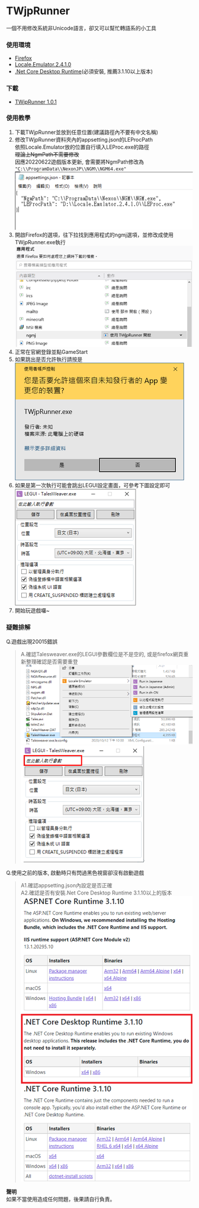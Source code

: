 # TWjpRunner
一個不用修改系統非Unicode語言，卻又可以幫忙轉語系的小工具

### **使用環境**
* [Firefox](https://www.mozilla.org/zh-TW/firefox/new/)
* [Locale.Emulator.2.4.1.0](https://xupefei.github.io/Locale-Emulator/)
* [.Net Core Desktop Runtime](https://dotnet.microsoft.com/download/dotnet-core/3.1)(必須安裝, 推薦3.1.10以上版本)

### **下載**
* [TWjpRunner 1.0.1](https://github.com/hawiliu/TWjpRunner/blob/master/Upload/TWjpRunner.zip?raw=true)

### **使用教學**
1. 下載TWjpRunner並放到任意位置(建議路徑內不要有中文名稱)
2. 修改TWjpRunner資料夾內的appsetting.json的LEProcPath  
依照Locale.Emulator放的位置自行填入LEProc.exe的路徑  
~~理論上NgmPath不需要修改~~  
因應20220622遊戲版本更新, 會需要將NgmPath修改為  
    `"C:\\ProgramData\\NexonJP\\NGM\\NGM64.exe"`
![image](https://raw.githubusercontent.com/hawiliu/TWjpRunner/master/Upload/Image/appsetting.PNG)
3. 開啟Firefox的選項，往下拉找到應用程式的ngmj選項，並修改成使用TWjpRunner.exe執行  
![image](https://raw.githubusercontent.com/hawiliu/TWjpRunner/master/Upload/Image/ngmj.PNG)
4. 正常在官網登錄並點GameStart
5. 如果跳出是否允許執行請按是  
![image](https://raw.githubusercontent.com/hawiliu/TWjpRunner/master/Upload/Image/Yes.PNG)
6. 如果是第一次執行可能會跳出LEGUI設定畫面，可參考下圖設定即可  
![image](https://raw.githubusercontent.com/hawiliu/TWjpRunner/master/Upload/Image/LEGUI.PNG)
7. 開始玩遊戲囉~

### **疑難排解**
Q.遊戲出現20015錯誤
>A.確認Talesweaver.exe的LEGUI參數欄位是不是空的, 或是firefox網頁重新整理確認是否需要重登
>![image](https://raw.githubusercontent.com/hawiliu/TWjpRunner/master/Upload/Image/Setting.png)
>![image](https://raw.githubusercontent.com/hawiliu/TWjpRunner/master/Upload/Image/Check.png)

Q.使用之前的版本, 啟動時只有閃過黑色視窗卻沒有啟動遊戲
>A1.確認appsetting.json內設定是否正確  
>A2.確認是否有安裝.Net Core Desktop Runtime 3.1.10以上的版本
>![image](https://raw.githubusercontent.com/hawiliu/TWjpRunner/master/Upload/Image/aspnetcore.PNG)

**聲明**  
如果不當使用造成任何問題，後果請自行負責。
